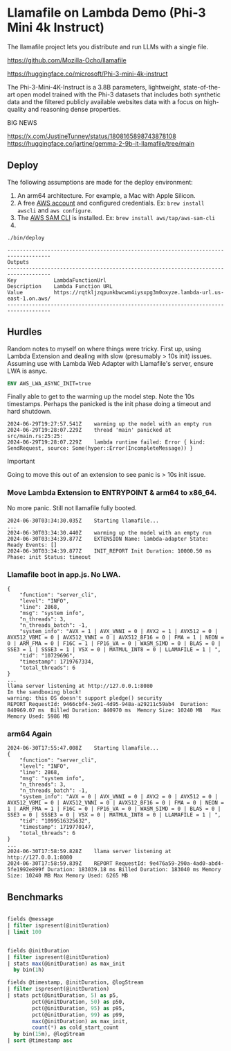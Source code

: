 
# Llamafile on Lambda Demo (Phi-3 Mini 4k Instruct)

The llamafile project lets you distribute and run LLMs with a single file.

https://github.com/Mozilla-Ocho/llamafile



https://huggingface.co/microsoft/Phi-3-mini-4k-instruct

The Phi-3-Mini-4K-Instruct is a 3.8B parameters, lightweight, state-of-the-art open model trained with the Phi-3 datasets that includes both synthetic data and the filtered publicly available websites data with a focus on high-quality and reasoning dense properties.


BIG NEWS

https://x.com/JustineTunney/status/1808165898743878108
https://huggingface.co/jartine/gemma-2-9b-it-llamafile/tree/main



## Deploy

The following assumptions are made for the deploy environment:

1. An arm64 architecture. For example, a Mac with Apple Silicon.
2. A free [AWS account](https://aws.amazon.com/free) and configured credentials. Ex: `brew install awscli` and `aws configure`.
3. The [AWS SAM CLI](https://docs.aws.amazon.com/serverless-application-model/latest/developerguide/install-sam-cli.html) is installed. Ex: `brew install aws/tap/aws-sam-cli`
4. 

```shell
./bin/deploy
```

```
------------------------------------------------------------------------------------
Outputs
------------------------------------------------------------------------------------
Key            LambdaFunctionUrl
Description    Lambda Function URL
Value          https://rqtkljzqpunkbwcwm4iysxpg3m0oxyze.lambda-url.us-east-1.on.aws/
------------------------------------------------------------------------------------
```


## Hurdles

Random notes to myself on where things were tricky. First up, using Lambda Extension and dealing with slow (presumably > 10s init) issues. Assuming use with Lambda Web Adapter with Llamafile's server, ensure LWA is asnyc.

```dockerfile
ENV AWS_LWA_ASYNC_INIT=true
```

Finally able to get to the warming up the model step. Note the 10s timestamps. Perhaps the panicked is the init phase doing a timeout and hard shutdown.

```
2024-06-29T19:27:57.541Z	warming up the model with an empty run
2024-06-29T19:28:07.229Z	thread 'main' panicked at src/main.rs:25:25:
2024-06-29T19:28:07.229Z	lambda runtime failed: Error { kind: SendRequest, source: Some(hyper::Error(IncompleteMessage)) }
```

> [!IMPORTANT]  
> Going to move this out of an extension to see panic is > 10s init issue.

### Move Lambda Extension to ENTRYPOINT & arm64 to x86_64.

No more panic. Still not llamafile fully booted.

```
2024-06-30T03:34:30.035Z	Starting llamafile...
...
2024-06-30T03:34:30.440Z	warming up the model with an empty run
2024-06-30T03:34:39.877Z	EXTENSION Name: lambda-adapter State: Ready Events: []
2024-06-30T03:34:39.877Z	INIT_REPORT Init Duration: 10000.50 ms Phase: init Status: timeout
```

### Llamafile boot in app.js. No LWA.

```
{
    "function": "server_cli",
    "level": "INFO",
    "line": 2868,
    "msg": "system info",
    "n_threads": 3,
    "n_threads_batch": -1,
    "system_info": "AVX = 1 | AVX_VNNI = 0 | AVX2 = 1 | AVX512 = 0 | AVX512_VBMI = 0 | AVX512_VNNI = 0 | AVX512_BF16 = 0 | FMA = 1 | NEON = 0 | ARM_FMA = 0 | F16C = 1 | FP16_VA = 0 | WASM_SIMD = 0 | BLAS = 0 | SSE3 = 1 | SSSE3 = 1 | VSX = 0 | MATMUL_INT8 = 0 | LLAMAFILE = 1 | ",
    "tid": "10729696",
    "timestamp": 1719767334,
    "total_threads": 6
}
...
llama server listening at http://127.0.0.1:8080
In the sandboxing block!
warning: this OS doesn't support pledge() security
REPORT RequestId: 9466cbf4-3e91-4d95-948a-a29211c59ab4	Duration: 840969.07 ms	Billed Duration: 840970 ms	Memory Size: 10240 MB	Max Memory Used: 5986 MB
```

### arm64 Again

```
2024-06-30T17:55:47.008Z	Starting llamafile...
{
    "function": "server_cli",
    "level": "INFO",
    "line": 2868,
    "msg": "system info",
    "n_threads": 3,
    "n_threads_batch": -1,
    "system_info": "AVX = 0 | AVX_VNNI = 0 | AVX2 = 0 | AVX512 = 0 | AVX512_VBMI = 0 | AVX512_VNNI = 0 | AVX512_BF16 = 0 | FMA = 0 | NEON = 1 | ARM_FMA = 1 | F16C = 0 | FP16_VA = 0 | WASM_SIMD = 0 | BLAS = 0 | SSE3 = 0 | SSSE3 = 0 | VSX = 0 | MATMUL_INT8 = 0 | LLAMAFILE = 1 | ",
    "tid": "1099516325632",
    "timestamp": 1719770147,
    "total_threads": 6
}
...
2024-06-30T17:58:59.828Z	llama server listening at http://127.0.0.1:8080
2024-06-30T17:58:59.839Z	REPORT RequestId: 9e476a59-290a-4ad0-abd4-5fe1992e899f Duration: 183039.18 ms Billed Duration: 183040 ms Memory Size: 10240 MB Max Memory Used: 6265 MB
```

## Benchmarks

```sql

fields @message
| filter ispresent(@initDuration)
| limit 100


fields @initDuration
| filter ispresent(@initDuration)
| stats max(@initDuration) as max_init
  by bin(1h)
```

```sql
fields @timestamp, @initDuration, @logStream
| filter ispresent(@initDuration)
| stats pct(@initDuration, 5) as p5,
        pct(@initDuration, 50) as p50,
        pct(@initDuration, 95) as p95,
        pct(@initDuration, 99) as p99,
        max(@initDuration) as max_init,
        count(*) as cold_start_count
  by bin(15m), @logStream
| sort @timestamp asc
```
